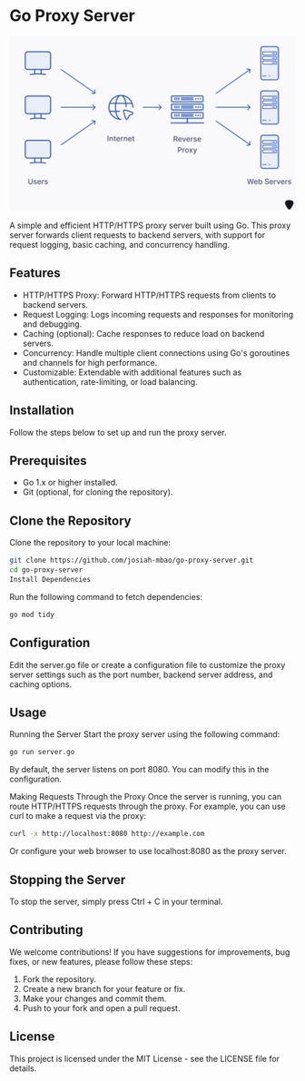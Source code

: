 # Go Proxy Server

![Reverse proxy server architecture](banner.png)

A simple and efficient HTTP/HTTPS proxy server built using Go. This proxy server forwards client requests to backend servers, with support for request logging, basic caching, and concurrency handling.

## Features

- HTTP/HTTPS Proxy: Forward HTTP/HTTPS requests from clients to backend servers.
- Request Logging: Logs incoming requests and responses for monitoring and debugging.
- Caching (optional): Cache responses to reduce load on backend servers.
- Concurrency: Handle multiple client connections using Go's goroutines and channels for high performance.
- Customizable: Extendable with additional features such as authentication, rate-limiting, or load balancing.

## Installation

Follow the steps below to set up and run the proxy server.

## Prerequisites

- Go 1.x or higher installed.
- Git (optional, for cloning the repository).

## Clone the Repository

Clone the repository to your local machine:

```bash
git clone https://github.com/josiah-mbao/go-proxy-server.git
cd go-proxy-server
Install Dependencies
```

Run the following command to fetch dependencies:

```bash
go mod tidy
```

## Configuration

Edit the server.go file or create a configuration file to customize the proxy server settings such as the port number, backend server address, and caching options.

## Usage

Running the Server
Start the proxy server using the following command:

```bash
go run server.go
```

By default, the server listens on port 8080. You can modify this in the configuration.

Making Requests Through the Proxy
Once the server is running, you can route HTTP/HTTPS requests through the proxy. For example, you can use curl to make a request via the proxy:

```bash
curl -x http://localhost:8080 http://example.com
```

Or configure your web browser to use localhost:8080 as the proxy server.

## Stopping the Server

To stop the server, simply press Ctrl + C in your terminal.

## Contributing

We welcome contributions! If you have suggestions for improvements, bug fixes, or new features, please follow these steps:

1. Fork the repository.
2. Create a new branch for your feature or fix.
3. Make your changes and commit them.
4. Push to your fork and open a pull request.

## License

This project is licensed under the MIT License - see the LICENSE file for details.

